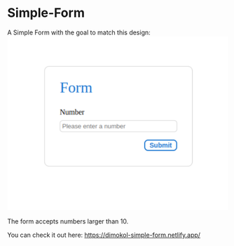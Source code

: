 # Simple-Form
A Simple Form with the goal to match this design:
<img src="https://github.com/dimokol/Simple-Form/blob/main/design.png" />

The form accepts numbers larger than 10.

You can check it out here: https://dimokol-simple-form.netlify.app/